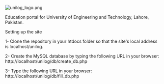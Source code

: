 ![unilog_logo.png](https://bitbucket.org/repo/X9xo4R/images/1175200072-unilog_logo.png)

Education portal for University of Engineering and Technology, Lahore, Pakistan.


Setting up the site

1- Clone the repository in your htdocs folder so that the site's local address is localhost/unilog.

2- Create the MySQL database by typing the following URL in your browser:
	http://localhost/unilog/db/create_db.php

3- Type the following URL in your browser:
	http://localhost/unilog/db/fill_db.php